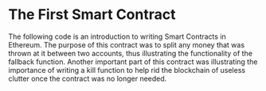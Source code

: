 # The First Smart Contract

The following code is an introduction to writing Smart Contracts in Ethereum. The purpose of this contract was to split any money that was thrown at it between two accounts, thus illustrating the functionality of the fallback function. Another important part of this contract was illustrating the importance of writing a kill function to help rid the blockchain of useless clutter once the contract was no longer needed.
